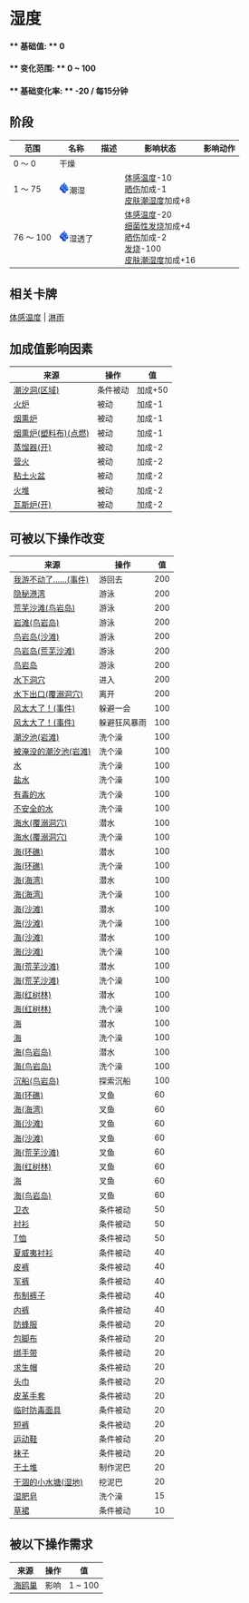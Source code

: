 # 湿度  
>   
  
#### ** 基础值: ** 0   
#### ** 变化范围: ** 0 ~ 100  
#### ** 基础变化率: ** -20 / 每15分钟  
## 阶段  
范围  |  名称  |  描述  |  影响状态  |  影响动作  
----  |  ----  |  ----  |  ----  |  ----  
0 ～ 0  |  干燥  |    |    |    
1 ～ 75  |  <img decoding="async" src="Sprite/Wetness.png" href="a.md" style="max-width:20px;max-height:20px;">潮湿  |    |  [体感温度](TemperaturePerceived.md)-10<br>[晒伤](Sunburn.md)加成-1<br>[皮肤潮湿度](SkinHumidity.md)加成+8  |    
76 ～ 100  |  <img decoding="async" src="Sprite/Wetness.png" href="a.md" style="max-width:20px;max-height:20px;">湿透了  |    |  [体感温度](TemperaturePerceived.md)-20<br>[细菌性发烧](BacteriaFever.md)加成+4<br>[晒伤](Sunburn.md)加成-2<br>[发烧](Fever.md)-100<br>[皮肤潮湿度](SkinHumidity.md)加成+16  |    
## 相关卡牌  
[体感温度](TemperaturePerceived.md)  |  [淋雨](RainExposure.md)  
## 加成值影响因素  
来源  |  操作  |  值  
----  |  ----  |  ----  
[潮汐洞(区域)](CaveTidal.md)  |  条件被动  |  加成+50  
[火炉](Stove.md)  |  被动  |  加成-1  
[烟熏炉](Smoker.md)  |  被动  |  加成-1  
[烟熏炉(塑料布)(点燃)](SmokerPlastic.md)  |  被动  |  加成-1  
[蒸馏器(开)](AlembicOn.md)  |  被动  |  加成-2  
[营火](Campfire.md)  |  被动  |  加成-2  
[粘土火盆](ClayFirePit.md)  |  被动  |  加成-2  
[火堆](Fire.md)  |  被动  |  加成-2  
[瓦斯炉(开)](GasCookerOn.md)  |  被动  |  加成-2  
## 可被以下操作改变  
来源  |  操作  |  值  
----  |  ----  |  ----  
[我游不动了……(事件)](Event_SwimFail.md)  |  游回去  |  200  
[隐秘港湾](Path_BirdRockToCove.md)  |  游泳  |  200  
[荒芜沙滩(鸟岩岛)](Path_BirdRockToDesolateBeach.md)  |  游泳  |  200  
[岩滩(鸟岩岛)](Path_BirdRockToRocks.md)  |  游泳  |  200  
[鸟岩岛(沙滩)](Path_CoveToBirdRock.md)  |  游泳  |  200  
[鸟岩岛(荒芜沙滩)](Path_DesolateBeachToBirdRock.md)  |  游泳  |  200  
[鸟岩岛](Path_RocksToBirdRock.md)  |  游泳  |  200  
[水下洞穴](UnderwaterEntrance.md)  |  进入  |  200  
[水下出口(覆溺洞穴)](UnderwaterExit.md)  |  离开  |  200  
[风太大了！(事件)](Event_Flood.md)  |  躲避一会  |  100  
[风太大了！(事件)](Event_Storm.md)  |  躲避狂风暴雨  |  100  
[潮汐池(岩滩)](TidePool.md)  |  洗个澡  |  100  
[被淹没的潮汐池(岩滩)](TidePoolFlooded.md)  |  洗个澡  |  100  
[水](LQ_Water.md)  |  洗个澡  |  100  
[盐水](LQ_WaterSalt.md)  |  洗个澡  |  100  
[有毒的水](LQ_WaterToxic.md)  |  洗个澡  |  100  
[不安全的水](LQ_WaterUnsafe.md)  |  洗个澡  |  100  
[海水(覆溺洞穴)](Sea_Cave.md)  |  潜水  |  100  
[海水(覆溺洞穴)](Sea_Cave.md)  |  洗个澡  |  100  
[海(环礁)](Sea_Atoll.md)  |  潜水  |  100  
[海(环礁)](Sea_Atoll.md)  |  洗个澡  |  100  
[海(海湾)](Sea_Bay.md)  |  潜水  |  100  
[海(海湾)](Sea_Bay.md)  |  洗个澡  |  100  
[海(沙滩)](Sea_Beach.md)  |  潜水  |  100  
[海(沙滩)](Sea_Beach.md)  |  洗个澡  |  100  
[海(沙滩)](Sea_Cove.md)  |  潜水  |  100  
[海(沙滩)](Sea_Cove.md)  |  洗个澡  |  100  
[海(荒芜沙滩)](Sea_DesolateBeach.md)  |  潜水  |  100  
[海(荒芜沙滩)](Sea_DesolateBeach.md)  |  洗个澡  |  100  
[海(红树林)](Sea_Mangroves.md)  |  潜水  |  100  
[海(红树林)](Sea_Mangroves.md)  |  洗个澡  |  100  
[海](Sea_Raft.md)  |  潜水  |  100  
[海](Sea_Raft.md)  |  洗个澡  |  100  
[海(鸟岩岛)](Sea_Rocks.md)  |  潜水  |  100  
[海(鸟岩岛)](Sea_Rocks.md)  |  洗个澡  |  100  
[沉船(鸟岩岛)](Shipwreck.md)  |  探索沉船  |  100  
[海(环礁)](Sea_Atoll.md)  |  叉鱼  |  60  
[海(海湾)](Sea_Bay.md)  |  叉鱼  |  60  
[海(沙滩)](Sea_Beach.md)  |  叉鱼  |  60  
[海(沙滩)](Sea_Cove.md)  |  叉鱼  |  60  
[海(荒芜沙滩)](Sea_DesolateBeach.md)  |  叉鱼  |  60  
[海(红树林)](Sea_Mangroves.md)  |  叉鱼  |  60  
[海](Sea_Raft.md)  |  叉鱼  |  60  
[海(鸟岩岛)](Sea_Rocks.md)  |  叉鱼  |  60  
[卫衣](HoodieRetromation.md)  |  条件被动  |  50  
[衬衫](ShirtFiber.md)  |  条件被动  |  50  
[T恤](T-Shirt.md)  |  条件被动  |  50  
[夏威夷衬衫](HawaiianShirt.md)  |  条件被动  |  40  
[皮裤](LeatherPants.md)  |  条件被动  |  40  
[军裤](MilitaryPants.md)  |  条件被动  |  40  
[布制裤子](PantsCloth.md)  |  条件被动  |  40  
[内裤](Underwear.md)  |  条件被动  |  40  
[防蜂服](BeeSuit.md)  |  条件被动  |  20  
[包脚布](FootWrappings.md)  |  条件被动  |  20  
[绑手带](HandWrappings.md)  |  条件被动  |  20  
[求生帽](HatSurvival.md)  |  条件被动  |  20  
[头巾](HeadWrappings.md)  |  条件被动  |  20  
[皮革手套](LeatherGloves.md)  |  条件被动  |  20  
[临时防毒面具](MaskMakeshift.md)  |  条件被动  |  20  
[短裤](Shorts.md)  |  条件被动  |  20  
[运动鞋](Sneakers.md)  |  条件被动  |  20  
[袜子](Socks.md)  |  条件被动  |  20  
[干土堆](DirtPile.md)  |  制作泥巴  |  20  
[干涸的小水塘(湿地)](Puddle.md)  |  挖泥巴  |  20  
[湿肥皂](SoapWet.md)  |  洗个澡  |  15  
[草裙](LeafSKirt.md)  |  条件被动  |  10  
## 被以下操作需求  
来源  |  操作  |  值  
----  |  ----  |  ----  
[海鸥巢](SeagullNest.md)  |  影响  |  1 ~ 100  


<script>document.title="湿度 - 卡牌生存百科 Card Survival Wiki";</script>